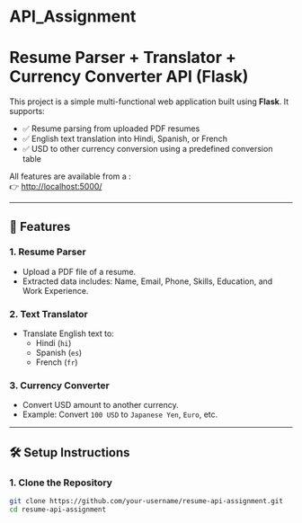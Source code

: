 # API_Assignment

# Resume Parser + Translator + Currency Converter API (Flask)

This project is a simple multi-functional web application built using **Flask**. It supports:

- ✅ Resume parsing from uploaded PDF resumes
- ✅ English text translation into Hindi, Spanish, or French
- ✅ USD to other currency conversion using a predefined conversion table

All features are available from a :  
👉 [http://localhost:5000/](http://localhost:5000/currency)

---

## 🚀 Features

### 1. Resume Parser
- Upload a PDF file of a resume.
- Extracted data includes: Name, Email, Phone, Skills, Education, and Work Experience.

### 2. Text Translator
- Translate English text to:
  - Hindi (`hi`)
  - Spanish (`es`)
  - French (`fr`)

### 3. Currency Converter
- Convert USD amount to another currency.
- Example: Convert `100 USD` to `Japanese Yen`, `Euro`, etc.

---

## 🛠 Setup Instructions

### 1. Clone the Repository

```bash
git clone https://github.com/your-username/resume-api-assignment.git
cd resume-api-assignment
